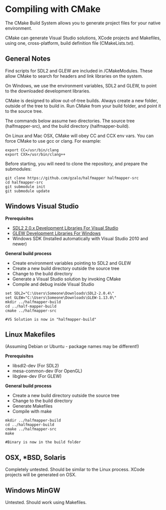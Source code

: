 # Compiling with CMake

The CMake Build System allows you to generate project files for your native environment.

CMake can generate Visual Studio solutions, XCode projects and Makefiles, using one, cross-platform, build definition file (CMakeLists.txt).

## General Notes
Find scripts for SDL2 and GLEW are included in /CMakeModules. These allow CMake to search for headers and link libraries on the system.

On Windows, we use the environment variables, SDL2 and GLEW, to point to the downloaded development libraries.

CMake is designed to allow out-of-tree builds. Always create a new folder, outside of the tree to build in. Run CMake from your build folder, and point it to the source tree.

The commands below assume two directories. The source tree (halfmapper-src), and the build directory (halfmapper-build).

On Linux and Mac OSX, CMake will obey CC and CCX env vars. You can force CMake to use gcc or clang. For example:
```shell
export CC=/usr/bin/clang
export CXX=/usr/bin/clang++
```

Before starting, you will need to clone the repository, and prepare the submodules:
```shell
git clone https://github.com/gzalo/halfmapper halfmapper-src
cd halfmapper-src
git submodule init
git submodule update
```

## Windows Visual Studio
**Prerequisites**
* [SDL2 2.0.x Development Libraries For Visual Studio](http://libsdl.org/release/SDL2-devel-2.0.4-VC.zip)
* [GLEW Development Libraries For Windows](https://sourceforge.net/projects/glew/files/glew/1.13.0/glew-1.13.0-win32.zip/download)
* Windows SDK (Installed automatically with Visual Studio 2010 and newer)

**General build process**
* Create environment variables pointing to SDL2 and GLEW
* Create a new build directory outside the source tree
* Change to the build directory
* Generate a Visual Studio solution by invoking CMake
* Compile and debug inside Visual Studio

```shell
set SDL2="C:\Users\Someone\Downloads\SDL2-2.0.4\"
set GLEW="C:\Users\Someone\Downloads\GLEW-1.13.0\"
mkdir ../halfmapper-build
cd ../half-mapper-build
cmake ../halfmapper-src

#VS Solution is now in "halfmapper-build"
```


## Linux Makefiles
(Assuming Debian or Ubuntu - package names may be different!)

**Prerequisites**
* libsdl2-dev (For SDL2)
* mesa-common-dev (For OpenGL)
* libglew-dev (For GLEW)

**General build process**
* Create a new build directory outside the source tree
* Change to the build directory
* Generate Makefiles
* Compile with make

```shell
mkdir ../halfmapper-build
cd ../halfmapper-build
cmake ../halfmapper-src
make

#Binary is now in the build folder
```


## OSX, *BSD, Solaris
Completely untested. Should be similar to the Linux process.
XCode projects will be generated on OSX.

## Windows MinGW
Untested. Should work using Makefiles.
